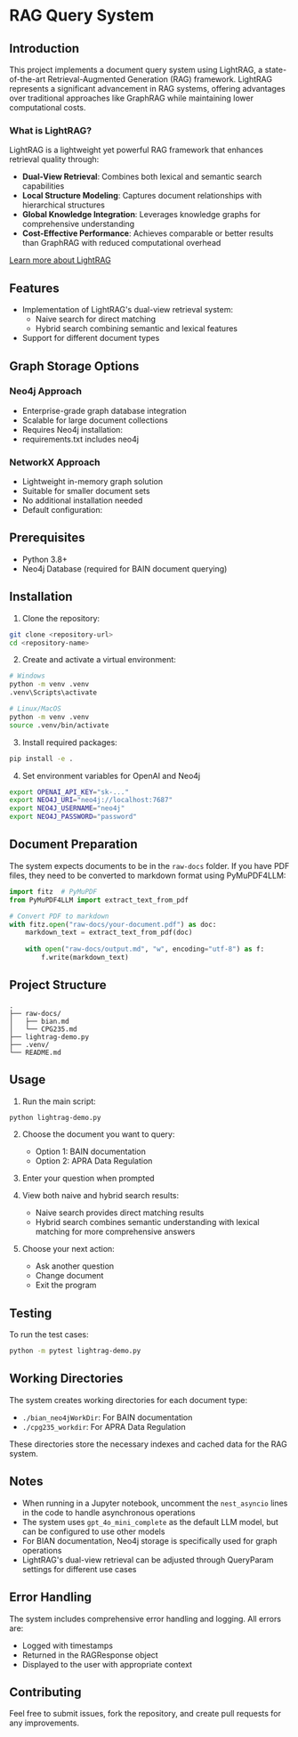 # RAG Query System

## Introduction

This project implements a document query system using LightRAG, a state-of-the-art Retrieval-Augmented Generation (RAG) framework. LightRAG represents a significant advancement in RAG systems, offering advantages over traditional approaches like GraphRAG while maintaining lower computational costs.

### What is LightRAG?

LightRAG is a lightweight yet powerful RAG framework that enhances retrieval quality through:

- **Dual-View Retrieval**: Combines both lexical and semantic search capabilities
- **Local Structure Modeling**: Captures document relationships with hierarchical structures
- **Global Knowledge Integration**: Leverages knowledge graphs for comprehensive understanding
- **Cost-Effective Performance**: Achieves comparable or better results than GraphRAG with reduced computational overhead

[Learn more about LightRAG](https://github.com/HKUDS/LightRAG)

## Features

- Implementation of LightRAG's dual-view retrieval system:
  - Naive search for direct matching
  - Hybrid search combining semantic and lexical features
- Support for different document types

## Graph Storage Options

### Neo4j Approach
- Enterprise-grade graph database integration
- Scalable for large document collections
- Requires Neo4j installation:
- requirements.txt includes neo4j

### NetworkX Approach
- Lightweight in-memory graph solution
- Suitable for smaller document sets
- No additional installation needed
- Default configuration:

## Prerequisites

- Python 3.8+
- Neo4j Database (required for BAIN document querying)

## Installation

1. Clone the repository:
```bash
git clone <repository-url>
cd <repository-name>
```

2. Create and activate a virtual environment:
```bash
# Windows
python -m venv .venv
.venv\Scripts\activate

# Linux/MacOS
python -m venv .venv
source .venv/bin/activate
```

3. Install required packages:
```bash
pip install -e .
```
4. Set environment variables for OpenAI and Neo4j
```bash
export OPENAI_API_KEY="sk-..."
export NEO4J_URI="neo4j://localhost:7687"
export NEO4J_USERNAME="neo4j"
export NEO4J_PASSWORD="password"
```

## Document Preparation

The system expects documents to be in the `raw-docs` folder. If you have PDF files, they need to be converted to markdown format using PyMuPDF4LLM:

```python
import fitz  # PyMuPDF
from PyMuPDF4LLM import extract_text_from_pdf

# Convert PDF to markdown
with fitz.open("raw-docs/your-document.pdf") as doc:
    markdown_text = extract_text_from_pdf(doc)
    
    with open("raw-docs/output.md", "w", encoding="utf-8") as f:
        f.write(markdown_text)
```

## Project Structure

```
.
├── raw-docs/
│   ├── bian.md
│   └── CPG235.md
├── lightrag-demo.py
├── .venv/
└── README.md
```

## Usage

1. Run the main script:
```bash
python lightrag-demo.py
```

2. Choose the document you want to query:
   - Option 1: BAIN documentation
   - Option 2: APRA Data Regulation

3. Enter your question when prompted

4. View both naive and hybrid search results:
   - Naive search provides direct matching results
   - Hybrid search combines semantic understanding with lexical matching for more comprehensive answers

5. Choose your next action:
   - Ask another question
   - Change document
   - Exit the program

## Testing

To run the test cases:
```bash
python -m pytest lightrag-demo.py
```

## Working Directories

The system creates working directories for each document type:
- `./bian_neo4jWorkDir`: For BAIN documentation
- `./cpg235_workdir`: For APRA Data Regulation

These directories store the necessary indexes and cached data for the RAG system.

## Notes

- When running in a Jupyter notebook, uncomment the `nest_asyncio` lines in the code to handle asynchronous operations
- The system uses `gpt_4o_mini_complete` as the default LLM model, but can be configured to use other models
- For BIAN documentation, Neo4j storage is specifically used for graph operations
- LightRAG's dual-view retrieval can be adjusted through QueryParam settings for different use cases

## Error Handling

The system includes comprehensive error handling and logging. All errors are:
- Logged with timestamps
- Returned in the RAGResponse object
- Displayed to the user with appropriate context

## Contributing

Feel free to submit issues, fork the repository, and create pull requests for any improvements.